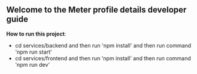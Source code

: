 
## Welcome to the Meter profile details developer guide

 **How to run this project**:
   - cd services/backend and then run 'npm install' and then run command 'npm run start'
   - cd services/frontend and then run 'npm install' and then run command 'npm run dev'